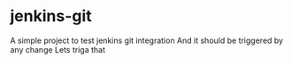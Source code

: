 # jenkins-git

A simple project to test jenkins git integration
And it should be triggered by any change
Lets triga that 
